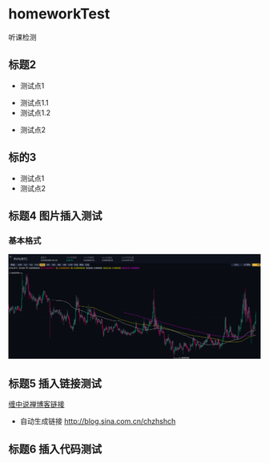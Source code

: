 # homeworkTest
听课检测

## 标题2
+ 测试点1
 - 测试点1.1
 - 测试点1.2

+ 测试点2

## 标的3
+ 测试点1
+ 测试点2

## 标题4 图片插入测试
### 基本格式

![截图1](https://github.com/xfcoder/homeworkTest/blob/master/main/%E6%88%AA%E5%9B%BE1.png "鼠标停留在图片上时显示的内容")

## 标题5 插入链接测试

[缠中说禅博客链接](http://blog.sina.com.cn/chzhshch)

+ 自动生成链接
<http://blog.sina.com.cn/chzhshch>

## 标题6 插入代码测试

